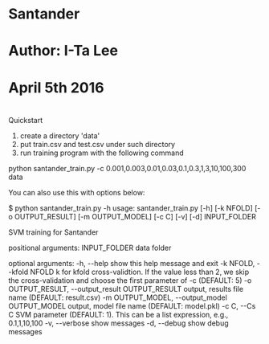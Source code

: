 # Santander
# Author: I-Ta Lee
# April 5th 2016
#

Quickstart
1. create a directory 'data'
2. put train.csv and test.csv under such directory
3. run training program with the following command

python santander_train.py -c 0.001,0.003,0.01,0.03,0.1,0.3,1,3,10,100,300 data


You can also use this with options below:

$ python santander_train.py -h
usage: santander_train.py [-h] [-k NFOLD] [-o OUTPUT_RESULT] [-m OUTPUT_MODEL]
                          [-c C] [-v] [-d]
                          INPUT_FOLDER

SVM training for Santander

positional arguments:
  INPUT_FOLDER          data folder

optional arguments:
  -h, --help            show this help message and exit
  -k NFOLD, --kfold NFOLD
                        k for kfold cross-validtion. If the value less than 2,
                        we skip the cross-validation and choose the first
                        parameter of -c (DEFAULT: 5)
  -o OUTPUT_RESULT, --output_result OUTPUT_RESULT
                        output, results file name (DEFAULT: result.csv)
  -m OUTPUT_MODEL, --output_model OUTPUT_MODEL
                        output, model file name (DEFAULT: model.pkl)
  -c C, --Cs C          SVM parameter (DEFAULT: 1). This can be a list
                        expression, e.g., 0.1,1,10,100
  -v, --verbose         show messages
  -d, --debug           show debug messages
